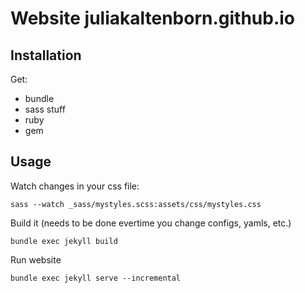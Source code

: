 # Website juliakaltenborn.github.io

## Installation
Get:
- bundle
- sass stuff
- ruby
- gem

## Usage

Watch changes in your css file:
```
sass --watch _sass/mystyles.scss:assets/css/mystyles.css
```

Build it (needs to be done evertime you change configs, yamls, etc.)

```
bundle exec jekyll build
```

Run website

```
bundle exec jekyll serve --incremental
```
